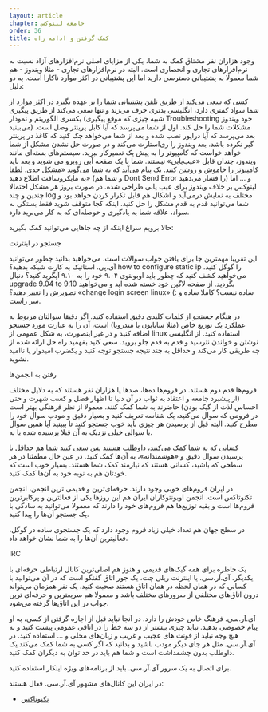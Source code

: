 ```yaml
---
layout: article
chapter: جامعه لینوکس 
order: 36
title: کمک گرفتن و ادامه راه
---
```


وجود هزاران نفر مشتاق کمک به شما، یکی از مزایای اصلی نرم‌افزارهای آزاد نسبت به نرم‌افزارهای تجاری و انحصاری است. البته در نرم‌افزارهای تجاری - مثلا ویندوز - هم شما معمولا به پشتیبانی دسترسی دارید اما این پشتیبانی در اکثر موارد ناکارا است. به دو دلیل:

کسی که سعی می‌کند از طریق تلفن پشتیبانی شما را بر عهده بگیرد در اکثر موارد از شما سواد کمتری دارد، انگلیسی بدتری حرف می‌زند و تنها سعی می‌کند از طریق پیگیری یکسری الگوریتم و نمودار (شبیه چیزی که موقع پیگیری Troubleshooting خود ویندوز می‌بینید) مشکلات شما را حل کند. اول از شما می‌پرسد که آیا کابل پرینتر وصل است. بعد می‌پرسد که آیا درایور نصب شده و بعد از شما می‌خواهد چک کنید که کاغذ در پرینتر گیر نکرده باشد. بعد ویندوز را ری‌استارت می‌کند و در صورت حل نشدن مشکل از شما خواهد خواست که کامپیوتر را به پیش یک تعمیرکار ببرید.
سیستم‌های بسته‌ای مانند ویندوز، چندان قابل «عیب‌یابی» نیستند. شما با یک صفحه آبی روبرو می شوید و بعد باید کامپیوتر را خاموش و روشن کنید. یک پیام می‌آید که به شما می‌گوید «مشکل جدی. لطفا به مایکروسافت اطلاع دهید» (و شما هم Dont Send Error را فشار می‌دهید) و …
اما لینوکس بر خلاف ویندوز برای عیب یابی طراحی شده. در صورت بروز هر مشکل احتمالا چندین و چند log مختلف به نمایش درمی‌آید و اشکال هم قابل تکرار کردن خواهد بود و شما می‌توانید قدم به قدم مشکل را حل کنید. اینکه کجا متوقف شوید فقط بستگی به سواد، علاقه شما به یادگیری و حوصله‌ای که به کار می‌برید دارد.

حالا برویم سراغ اینکه از چه جاهایی می‌توانید کمک بگیرید:

جستجو در اینترنت

این تقریبا مهمترین جا برای یافتن جواب سوالات است. می‌خواهید بدانید چطور می‌توانید آی.پی. استاتیک به کارت شبکه بدهید؟ how to configure static ip را گوگل کنید. می‌خواهید کشف کنید که چطور باید اوبونتوی ۹.۰۴ خود را به ۹.۱۰ آپگرید کنید؟ دنبال upgrade 9.04 to 9.10 بگردید. از صفحه لاگین خود خسته شده اید و می‌خواهید تصویرش را تغییر دهید؟ «change login screen linux» (: ساده نیست؟ کاملا ساده و سر راست.

در هنگام جستجو از کلمات کلیدی دقیق استفاده کنید. اگر دقیقا سوالتان مربوط به عملکرد یک توزیع خاص (مثلا سابایون یا مندرویا) است، آن را به عبارت مورد جستجو اضافه کنید و در غیر اینصورت، به شکل عمومی از linux استفاده کنید. از انگلیسی نوشتن و خواندن نترسید و قدم به قدم جلو بروید. سعی کنید بفهمید راه حل ارائه شده از چه طریقی کار می‌کند و حداقل به چند نتیجه جستجو توجه کنید و یکضرب امیدوار یا ناامید نشوید.

رفتن به انجمن‌ها

فروم‌ها قدم دوم هستند. در فروم‌ها ده‌ها، صدها یا هزاران نفر هستند که به دلایل مختلف (از پیشبرد جامعه و اعتقاد به ثواب در آن دنیا تا اظهار فضل و کسب شهرت و حتی احساس لذت از گیک بودن) حاضرند به شما کمک کنند. معمولا از نظر فرهنگی بهتر است در فرومی که سوال می‌کنید، یک شناسه تعریف کنید و بسیار دقیق و مودب سوال خود را مطرح کنید. البته قبل از پرسیدن هر چیزی باید خوب جستجو کنید تا ببینید آیا همین سوال یا سوالی خیلی نزدیک به آن قبلا پرسیده شده یا نه.

کسانی که به شما کمک می‌کنند، داوطلب هستند پس سعی کنید شما هم حداقل با پرسیدن سوال دقیق و «هوشمندانه»، به آن‌ها کمک کنید. در عین حال مطمئنا در هر سطحی که باشید، کسانی هستند که نیازمند کمک شما هستند. بسیار خوب است که خودتان هم به نوبه خود به آن‌ها کمک کنید.

در ایران فروم‌های خوبی وجود دارند. حرفه‌ای‌ترین و قدیمی ترین انجمن، انجمن تکنوتاکس است. انجمن‌ اوبونتوکاران ایران هم این روزها یکی از فعالترین و پرکابرترین فروم‌ها است و بقیه توزیع‌ها هم فروم‌های خود را دارند که معمولا می‌توانید به سادگی با یک جستجو آن‌ها را پیدا کنید.

در سطح جهان هم تعداد خیلی زیاد فروم وجود دارد که یک جستجوی ساده در گوگل، فعالیترین آن‌ها را به شما نشان خواهد داد.

IRC

یک خاطره برای همه گیک‌های قدیمی و هنوز هم اصلی‌ترین کانال ارتباطی حرفه‌ای با یکدیگر. آی.آر.سی. یا اینترنت ریلی چت، یک جور اتاق گفتگو است که در آن می‌توانید با کسانی که در همان لحظه در همان اتاق هستند صحبت کنید. یک نفر همزمان می‌تواند درون اتاق‌های مختلفی از سرورهای مختلف باشد و معمولا هم سریعترین و حرفه‌ای ترین جواب در این اتاق‌ها گرفته می‌شود.

آی.آر.سی. فرهنگ خاص خودش را دارد. در آنجا نباید قبل از اجازه گرفتن از کسی، به او پیام خصوصی بدهید. نباید چیزی بیشتر از دو سه خط را در اتاقی عمومی پیست کنید و به هیچ وجه نباید از فونت های عجیب و غریب و زبان‌های محلی و … استفاده کنید. در آی.آر.سی. مثل هر جای دیگر مودب باشید و بدانید که اگر کسی به شما کمک می‌کند یک داوطلب بدون چشمداشت است و شما هم باید در حد توان به دیگران کمک کنید.

برای اتصال به یک سرور آی.آر.سی. باید از برنامه‌های ویژه اینکار استفاده کنید.

در ایران این کانال‌های مشهور آی.آر.سی. فعال هستند:

- [تکنوتاکس](irc://irc.freenode.net/#technotux)

